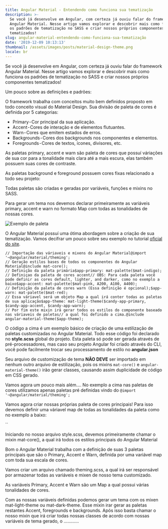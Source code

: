 ```yaml
---
title: Angular Material - Entendendo como funciona sua tematização
description: >-
  Se você já desenvolve em Angular, com certeza já ouviu falar do framework
  Angular Material. Nesse artigo vamos explorar e descobrir mais como funciona
  os padrões de tematização no SASS e criar nossos próprios componentes
  tematizados!
slug: angular-material-entendendo-como-funciona-sua-tematização
date: '2019-12-09 10:13:13'
thumbnail: /assets/images/posts/material-design-theme.png
locale: br
---
```

Se você já desenvolve em Angular, com certeza já ouviu falar do framework Angular Material. Nesse artigo vamos explorar e descobrir mais como funciona os padrões de tematização no SASS e criar nossos próprios componentes tematizados!

Um pouco sobre as definições e padrões:

O framework trabalha com conceitos muito bem definidos proposto em todo conceito visual do Material Design. Sua divisão de paleta de cores é definida  por 5 categorias:

* Primary - Cor principal da sua aplicação.
* Accent - Cores de interação e de elementos flutuantes.
* Warn - Cores que emitem estados de erros.
* Backgrounds - Cores dos backgrounds  nos componentes e elementos.
* Foregrounds - Cores de textos, ícones, divisores, etc.

As paletas primary, accent e warn são paleta de cores que possuí váriações de sua cor para a tonalidade mais clara até a mais escura, elas também possuem suas cores de contraste.

As paletas background e foreground possuem cores fixas relacionado a todo seu projeto:

Todas paletas são criadas e geradas por variáveis, funções e mixins no SASS.

Para gerar um tema nos devemos declarar primeiramente as variáveis primary, accent e warn no formato Map com todas as tonalidades de nossas cores.

![Exemplo de paleta](/assets/images/posts/material-design-theme.png "Exemplo de paleta")

O Angular Material possuí uma ótima abordagem sobre a criação de sua tematização. Vamos decifrar um pouco sobre seu exemplo no tutorial [oficial do site](https://material.angular.io/guide/theming).

```
// Importação das váriaveis e mixens do Angular Material@import '~@angular/material/theming';
// Geração estilos bases de todos os componentes do Angular Material@include mat-core();
// Definição da paleta primária$app-primary: mat-palette($mat-indigo);
// Definiçao da paleta de cores accent// OBS: Para cada paleta você pode definir as cores default, lighter, and darker, como no exemplo a baixo$app-accent: mat-palette($mat-pink, A200, A100, A400);
// Definição da paleta de cores warn (Essa definição é opcional);$app-warn: mat-palette($mat-red);
// Essa váriavel será um objeto Map a qual irá conter todas as paletas de sua aplicação$app-theme: mat-light-theme($candy-app-primary, $candy-app-accent, $candy-app-warn);
// Por fim este mixin irá gerar todos os estilos do componente baseado nas váriaveis de paletas// a qual foi definido a cima.@include angular-material-theme($app-theme);
```

O código a cima é um exemplo básico de criação de uma estilização de paletas customizadas no Angular Material. Todo esse código foi declarado no **style.scss** global do projeto. Esta paleta só pode ser gerada através de pré-processadores, mas caso seu projeto Angular foi criado através do CLI, você pode facilmente trocar seu processamento de estilo no **angular.json**

Seu arquivo de customização de tema **NÃO DEVE** ser importado em nenhum outro arquivo de estilização, pois os mixins `mat-core()` e `angular-material-theme()` irão gerar classes, causando assim duplicidade de código em CSS gerado.

Vamos agora um pouco mais além.... No exemplo a cima nas paletas de cores utilizamos apenas paletas pré definidas vindo do `@import '~@angular/material/theming';`

Vamos agora criar nossas próprias paleta de cores principais! Para isso devemos definir uma váriavel map de todas as tonalidades da paleta como no exemplo a baixo:

``





Iniciando no nosso arquivo style.scss, devemos primeiramente chamar o mixin mat-core(), a qual irá todos os estilos principais do Angular Material

Bom o Angular Material trabalha com a definição de suas 3 paletas principais que são o Primary, Accent e Warn, definida por uma variável map com toda sua escala de cores.

Vamos criar um arquivo chamado theming.scss, a qual irá ser responsável por armazenar todas as variáveis e mixen de nosso tema customizado.

As variáveis Primary, Accent e Warn são um Map a qual possui várias tonalidades de cores.

Com as nossas variáveis definidas podemos gerar um tema com os mixen mat-light-theme ou mat-dark-theme. Esse mixin irar gerar as paletas restantes Accent, foregrounds e backgrounds. Após isso basta chamar o nosso mixin que irá criar todas nossas classes de acordo com nossas variáveis de tema gerado, o …………
